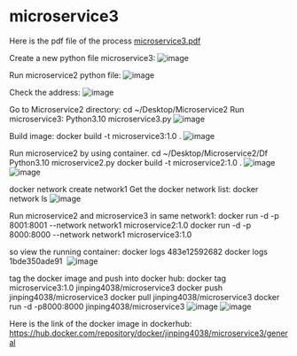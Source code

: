 # microservice3
Here is the pdf file of the process
[microservice3.pdf](https://github.com/Jinping4038/microservice3/files/10691809/microservice3.pdf)

Create a new python file microservice3:
![image](https://user-images.githubusercontent.com/122847154/217695508-a8762cda-202d-46d0-89c5-8ffc492fdd23.png)

Run microservice2 python file:
![image](https://user-images.githubusercontent.com/122847154/217695562-6cccf164-fbf3-4bfe-85ca-5d3dbdbbe55c.png)

Check the address:
![image](https://user-images.githubusercontent.com/122847154/217695624-f97b3846-a492-4066-b8ea-743554eb8f60.png)

Go to Microservice2 directory: cd ~/Desktop/Microservice2 
Run microservice3: Python3.10 microservice3.py
![image](https://user-images.githubusercontent.com/122847154/217695706-1b64c05e-739e-4d82-afa2-2203c44ef8b3.png)

Build image: docker build -t microservice3:1.0 .
![image](https://user-images.githubusercontent.com/122847154/217695744-83f63d50-35d2-4055-8eb8-534c183b47e6.png)

Run microservice2 by using container.
cd ~/Desktop/Microservice2/Df 
Python3.10 microservice2.py
docker build -t microservice2:1.0 .
![image](https://user-images.githubusercontent.com/122847154/217695784-622a7d92-cdc0-4a3a-aa00-6e49237f451e.png)
![image](https://user-images.githubusercontent.com/122847154/217695834-cd7211d0-f7bc-4dc1-9462-2a31de82f0b2.png)

docker network create network1
Get the docker network list: docker network ls
![image](https://user-images.githubusercontent.com/122847154/217695865-461d00a0-bb77-4069-b01e-266a0d73dc78.png)

Run microservice2 and microservice3 in same network1:
docker run -d -p 8001:8001 --network network1 microservice2:1.0
docker run -d -p 8000:8000 --network network1 microservice3:1.0

so view the running container:
docker logs 483e12592682
docker logs 1bde350ade91 
![image](https://user-images.githubusercontent.com/122847154/217695887-7afb8b06-bdba-4a00-bb59-62a9157de6b7.png)

tag the docker image and push into docker hub:
docker tag microservice3:1.0 jinping4038/microservice3
docker push jinping4038/microservice3
docker pull jinping4038/microservice3
docker run -d -p8000:8000 jinping4038/microservice3
![image](https://user-images.githubusercontent.com/122847154/217695905-8e19339d-0dba-4cc4-9970-d849126d98f1.png)
![image](https://user-images.githubusercontent.com/122847154/217695918-5042057e-ccf4-4008-afdf-b30a774c4b1a.png)

Here is the link of the docker image in dockerhub:
https://hub.docker.com/repository/docker/jinping4038/microservice3/general
